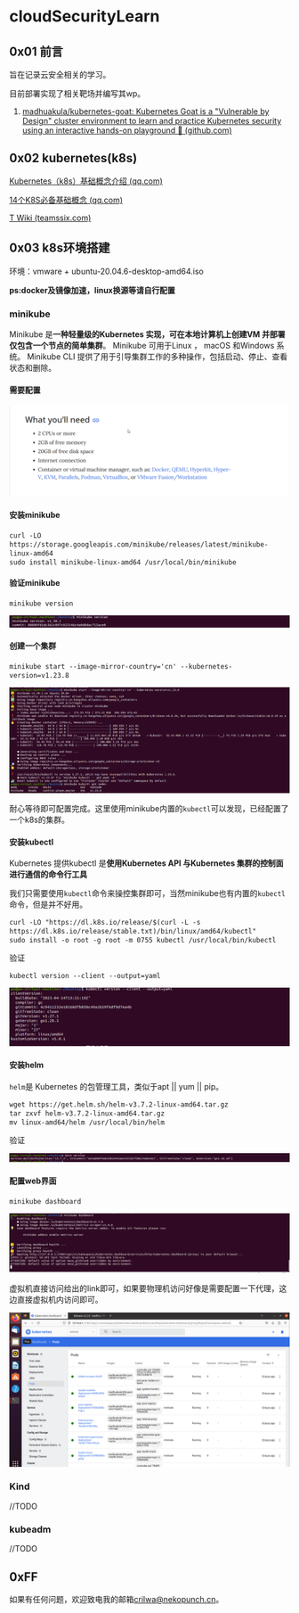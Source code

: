 # cloudSecurityLearn
## 0x01 前言

旨在记录云安全相关的学习。

目前部署实现了相关靶场并编写其wp。

1. [madhuakula/kubernetes-goat: Kubernetes Goat is a "Vulnerable by Design" cluster environment to learn and practice Kubernetes security using an interactive hands-on playground 🚀 (github.com)](https://github.com/madhuakula/kubernetes-goat)

## 0x02 kubernetes(k8s)

[Kubernetes（k8s）基础概念介绍 (qq.com)](https://mp.weixin.qq.com/s/u_XzQbKnv0CFhbv3417yUA)

[14个K8S必备基础概念 (qq.com)](https://mp.weixin.qq.com/s/6G1XX4cwhyLX59G95KB86Q)

[T Wiki (teamssix.com)](https://wiki.teamssix.com/)

## 0x03 k8s环境搭建

环境：vmware + ubuntu-20.04.6-desktop-amd64.iso

**ps:docker及镜像加速，linux换源等请自行配置**

### minikube

Minikube 是**一种轻量级的Kubernetes 实现，可在本地计算机上创建VM 并部署仅包含一个节点的简单集群**。 Minikube 可用于Linux ， macOS 和Windows 系统。 Minikube CLI 提供了用于引导集群工作的多种操作，包括启动、停止、查看状态和删除。

#### 需要配置

![msedge_gVEz2SlfKj](images/2023-04/msedge_gVEz2SlfKj.png)

#### 安装minikube

```
curl -LO https://storage.googleapis.com/minikube/releases/latest/minikube-linux-amd64
sudo install minikube-linux-amd64 /usr/local/bin/minikube
```

#### 验证minikube

```
minikube version
```

![vmware_Q4NhEQRyeU](images/2023-04/vmware_Q4NhEQRyeU.png)

#### 创建一个集群

```
minikube start --image-mirror-country='cn' --kubernetes-version=v1.23.8
```

![vmware_JcBHvQRUEE](images/2023-04/vmware_JcBHvQRUEE.png)

耐心等待即可配置完成。这里使用minikube内置的`kubectl`可以发现，已经配置了一个k8s的集群。

#### 安装kubectl

Kubernetes 提供kubectl 是**使用Kubernetes API 与Kubernetes 集群的控制面进行通信的命令行工具**

我们只需要使用`kubectl`命令来操控集群即可，当然minikube也有内置的`kubectl`命令，但是并不好用。

```
curl -LO "https://dl.k8s.io/release/$(curl -L -s https://dl.k8s.io/release/stable.txt)/bin/linux/amd64/kubectl"
sudo install -o root -g root -m 0755 kubectl /usr/local/bin/kubectl
```

验证

```
kubectl version --client --output=yaml
```

![vmware_Bgw0R5ttH6](images/2023-04/vmware_Bgw0R5ttH6.png)

#### 安装helm

`helm`是 Kubernetes 的包管理工具，类似于apt || yum || pip。

```
wget https://get.helm.sh/helm-v3.7.2-linux-amd64.tar.gz
tar zxvf helm-v3.7.2-linux-amd64.tar.gz
mv linux-amd64/helm /usr/local/bin/helm
```

验证

![vmware_gL8ptKGVeC](images/2023-04/vmware_gL8ptKGVeC.png)

#### 配置web界面

```
minikube dashboard
```

![image-20230427100503690](images/2023-04/image-20230427100503690.png)

虚拟机直接访问给出的link即可，如果要物理机访问好像是需要配置一下代理，这边直接虚拟机内访问即可。

![vmware_aZRPpnXBE6](images/2023-04/vmware_aZRPpnXBE6.png)

### Kind

//TODO

### kubeadm

//TODO

## 0xFF

如果有任何问题，欢迎致电我的邮箱<crilwa@nekopunch.cn>。
